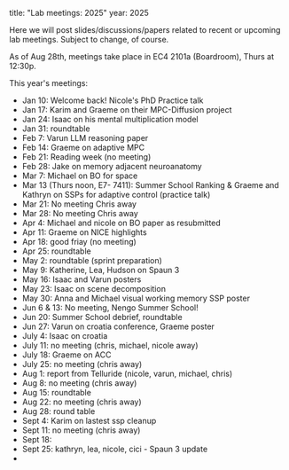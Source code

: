 title: "Lab meetings: 2025"
year: 2025

Here we will post slides/discussions/papers related to recent or upcoming lab meetings. Subject to change, of course.

As of Aug 28th, meetings take place in EC4 2101a (Boardroom), Thurs at 12:30p.

This year's meetings:

* Jan 10: Welcome back! Nicole's PhD Practice talk
* Jan 17: Karim and Graeme on their MPC-Diffusion project
* Jan 24: Isaac on his mental multiplication model
* Jan 31: roundtable
* Feb 7: Varun LLM reasoning paper
* Feb 14: Graeme on adaptive MPC
* Feb 21: Reading week (no meeting)
* Feb 28: Jake on memory adjacent neuroanatomy 
* Mar 7: Michael on BO for space
* Mar 13 (Thurs noon, E7- 7411): Summer School Ranking & Graeme and Kathryn on SSPs for adaptive control (practice talk)
* Mar 21: No meeting Chris away
* Mar 28: No meeting Chris away
* Apr 4: Michael and nicole on BO paper as resubmitted
* Apr 11: Graeme on NICE highlights
* Apr 18: good friay (no meeting)
* Apr 25: roundtable
* May 2: roundtable (sprint preparation)
* May 9: Katherine, Lea, Hudson on Spaun 3
* May 16: Isaac and Varun posters
* May 23: Isaac on scene decomposition
* May 30: Anna and Michael visual working memory SSP poster
* Jun 6 & 13: No meeting, Nengo Summer School!
* Jun 20: Summer School debrief, roundtable
* Jun 27: Varun on croatia conference, Graeme poster
* July 4: Isaac on croatia
* July 11: no meeting (chris, michael, nicole away)
* July 18: Graeme on ACC
* July 25: no meeting (chris away)
* Aug 1: report from Telluride (nicole, varun, michael, chris)
* Aug 8: no meeting (chris away)
* Aug 15: roundtable
* Aug 22: no meeting (chris away)
* Aug 28: round table
* Sept 4: Karim on lastest ssp cleanup
* Sept 11: no meeting (chris away)
* Sept 18:
* Sept 25: kathryn, lea, nicole, cici - Spaun 3 update
* 
